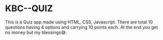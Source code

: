 # KBC--QUIZ
This is a Quiz app made using HTML, CSS, Javascript. There are total 10 questions having 4 options and carrying 10 points each.
At the end you get no money but my blessings😅.
